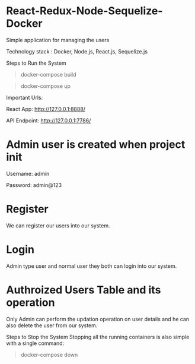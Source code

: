 # React-Redux-Node-Sequelize-Docker

Simple application for managing the users

Technology stack : Docker, Node.js, React.js, Sequelize.js

Steps to Run the System 

> docker-compose build

> docker-compose up  

Important Urls:

React App: http://127.0.0.1:8888/

API Endpoint: http://127.0.0.1:7786/
# Admin user is created when project init

Username: admin

Password: admin@123
# Register

We can register our users into our system.

# Login 

Admin type user and normal user they both can login into our system.

# Authroized Users Table and its operation 

Only Admin can perform the updation operation on user details and he can also delete the user from our system.   


Steps to Stop the System
Stopping all the running containers is also simple with a single command:

> docker-compose down



 